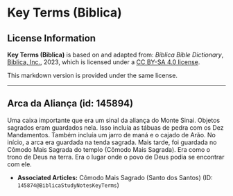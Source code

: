 # Key Terms (Biblica)

## License Information

**Key Terms (Biblica)** is based on and adapted from: _Biblica Bible Dictionary_, [Biblica, Inc.](https://www.biblica.com/), 2023, which is licensed under a [CC BY-SA 4.0 license](https://creativecommons.org/licenses/by-sa/4.0/legalcode.en).

This markdown version is provided under the same license.



--------------------------------

## Arca da Aliança (id: 145894)

Uma caixa importante que era um sinal da aliança do Monte Sinai. Objetos sagrados eram guardados nela. Isso incluía as tábuas de pedra com os Dez Mandamentos. Também incluía um jarro de maná e o cajado de Arão. No início, a arca era guardada na tenda sagrada. Mais tarde, foi guardada no Cômodo Mais Sagrada do templo (Cômodo Mais Sagrada). Era como o trono de Deus na terra. Era o lugar onde o povo de Deus podia se encontrar com ele.

* **Associated Articles:** Cômodo Mais Sagrado (Santo dos Santos) (ID: `145874@BiblicaStudyNotesKeyTerms`)

